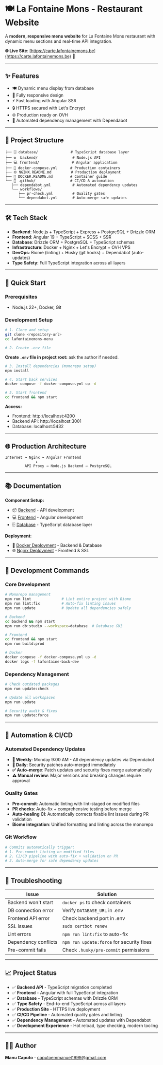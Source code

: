 # 🍽️ La Fontaine Mons - Restaurant Website

A **modern, responsive menu website** for La Fontaine Mons restaurant with dynamic menu sections and real-time API integration.

**🌐 Live Site**: [https://carte.lafontainemons.be](https://carte.lafontainemons.be) 🔗

---

## ✨ Features

- 🍽️ Dynamic menu display from database
- 📱 Fully responsive design
- ⚡ Fast loading with Angular SSR
- 🔒 HTTPS secured with Let's Encrypt
- 🌐 Production ready on OVH
- 🤖 Automated dependency management with Dependabot

---

## 📁 Project Structure

```
├── 🗄️ database/               # TypeScript database layer
├── ⚙️  backend/                # Node.js API 
├── 💻 frontend/               # Angular application
├── 🐳 docker-compose.yml      # Production containers
├── 🌐 NGINX.README.md         # Production deployment
├── 🐳 DOCKER.README.md        # Container guide
└── 🔧 .github/                # CI/CD & automation
   ├── dependabot.yml          # Automated dependency updates
   └── workflows/
      ├── pr-check.yml         # Quality gates
      └── dependabot.yml       # Auto-merge safe updates
```

---

## 🛠️ Tech Stack

- **Backend**: Node.js + TypeScript + Express + PostgreSQL + Drizzle ORM
- **Frontend**: Angular 19 + TypeScript + SCSS + SSR
- **Database**: Drizzle ORM + PostgreSQL + TypeScript schemas
- **Infrastructure**: Docker + Nginx + Let's Encrypt + OVH VPS
- **DevOps**: Biome (linting) + Husky (git hooks) + Dependabot (auto-updates)
- **Type Safety**: Full TypeScript integration across all layers

---

## 🚀 Quick Start

### Prerequisites
- Node.js 22+, Docker, Git

### Development Setup

```bash
# 1. Clone and setup
git clone <repository-url>
cd lafontainemons-menu

# 2. Create .env file
```

**Create `.env` file in project root:**
ask the author if needed.

```bash
# 3. Install dependencies (monorepo setup)
npm install

# 4. Start back services
docker compose -f docker-compose.yml up -d

# 5. Start frontend
cd frontend && npm start
```

**Access:**
- Frontend: http://localhost:4200
- Backend API: http://localhost:3001
- Database: localhost:5432

---

## 🌐 Production Architecture

```
Internet → Nginx → Angular Frontend
              ↓
         API Proxy → Node.js Backend → PostgreSQL
```

---

## 📚 Documentation

**Component Setup:**
- 📦 [Backend](backend/README.md) - API development
- 💻 [Frontend](frontend/README.md) - Angular development
- 🗄️ [Database](./database/README.md) - TypeScript database layer

**Deployment:**
- 🐳 [Docker Deployment](./DOCKER.README.md) - Backend & Database
- 🌐 [Nginx Deployment](./NGINX.README.md) - Frontend & SSL

---

## 🔧 Development Commands

### Core Development
```bash
# Monorepo management
npm run lint              # Lint entire project with Biome
npm run lint:fix          # Auto-fix linting issues
npm run update            # Update all dependencies safely

# Backend
cd backend && npm start
npm run db:studio --workspace=database  # Database GUI

# Frontend  
cd frontend && npm start
npm run build:prod

# Docker
docker compose -f docker-compose.yml up -d
docker logs -f lafontaine-back-dev
```

### Dependency Management
```bash
# Check outdated packages
npm run update:check

# Update all workspaces
npm run update

# Security audit & fixes
npm run update:force
```

---

## 🤖 Automation & CI/CD

### Automated Dependency Updates
- **📅 Weekly**: Monday 9:00 AM - All dependency updates via Dependabot
- **🚨 Daily**: Security patches auto-merged immediately
- **✅ Auto-merge**: Patch updates and security fixes merge automatically
- **⚠️ Manual review**: Major versions and breaking changes require approval

### Quality Gates
- **Pre-commit**: Automatic linting with lint-staged on modified files
- **PR checks**: Auto-fix + comprehensive testing before merge
- **Auto-healing CI**: Automatically corrects fixable lint issues during PR validation
- **Biome integration**: Unified formatting and linting across the monorepo

### Git Workflow
```bash
# Commits automatically trigger:
# 1. Pre-commit linting on modified files
# 2. CI/CD pipeline with auto-fix + validation on PR
# 3. Auto-merge for safe dependency updates
```

---

## 🐛 Troubleshooting

| Issue | Solution |
|-------|----------|
| Backend won't start | `docker ps` to check containers |
| DB connection error | Verify `DATABASE_URL` in .env |
| Frontend API error | Check backend port in .env |
| SSL issues | `sudo certbot renew` |
| Lint errors | `npm run lint:fix` to auto-fix |
| Dependency conflicts | `npm run update:force` for security fixes |
| Pre-commit fails | Check `.husky/pre-commit` permissions |

---

## 📈 Project Status

- ✅ **Backend API** - TypeScript migration completed
- ✅ **Frontend** - Angular with full TypeScript integration 
- ✅ **Database** - TypeScript schemas with Drizzle ORM
- ✅ **Type Safety** - End-to-end TypeScript across all layers
- ✅ **Production Site** - HTTPS live deployment
- ✅ **CI/CD Pipeline** - Automated quality gates and linting
- ✅ **Dependency Management** - Automated updates with Dependabot
- ✅ **Development Experience** - Hot reload, type checking, modern tooling

---

## 👨‍💻 Author

**Manu Caputo** - caputoemmanuel1999@gmail.com